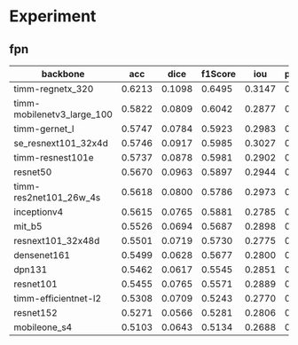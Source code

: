 # Experiment

## fpn

| backbone                           | acc | dice | f1Score | iou | precision | loss |
|---------------------------------|----------|-----------|--------------|----------|----------------|-----------|
| timm-regnetx_320            | 0.6213   | 0.1098    | 0.6495       | 0.3147   | 0.7109         | 0.6404    |
| timm-mobilenetv3_large_100  | 0.5822   | 0.0809    | 0.6042       | 0.2877   | 0.6687         | 0.6729    |
| timm-gernet_l               | 0.5747   | 0.0784    | 0.5923       | 0.2983   | 0.6649         | 0.6685    |
| se_resnext101_32x4d         | 0.5746   | 0.0917    | 0.5985       | 0.3027   | 0.6703         | 0.6643    |
| timm-resnest101e            | 0.5737   | 0.0878    | 0.5981       | 0.2902   | 0.6745         | 0.6549    |
| resnet50                    | 0.5670   | 0.0963    | 0.5897       | 0.2944   | 0.6643         | 0.6632    |
| timm-res2net101_26w_4s      | 0.5618   | 0.0800    | 0.5786       | 0.2973   | 0.6788         | 0.6711    |
| inceptionv4                 | 0.5615   | 0.0765    | 0.5881       | 0.2785   | 0.6596         | 0.6853    |
| mit_b5                      | 0.5526   | 0.0694    | 0.5687       | 0.2898   | 0.6590         | 0.6599    |
| resnext101_32x48d           | 0.5501   | 0.0719    | 0.5730       | 0.2775   | 0.6600         | 0.6756    |
| densenet161                 | 0.5499   | 0.0628    | 0.5677       | 0.2800   | 0.6439         | 0.6940    |
| dpn131                      | 0.5462   | 0.0617    | 0.5545       | 0.2851   | 0.6454         | 0.6673    |
| resnet101                   | 0.5455   | 0.0765    | 0.5571       | 0.2889   | 0.7031         | 0.6541    |
| timm-efficientnet-l2        | 0.5308   | 0.0709    | 0.5243       | 0.2770   | 0.6820         | 0.6969    |
| resnet152                   | 0.5271   | 0.0566    | 0.5281       | 0.2806   | 0.6520         | 0.6623    |
| mobileone_s4                | 0.5103   | 0.0643    | 0.5134       | 0.2688   | 0.6751         | 0.6807    |

